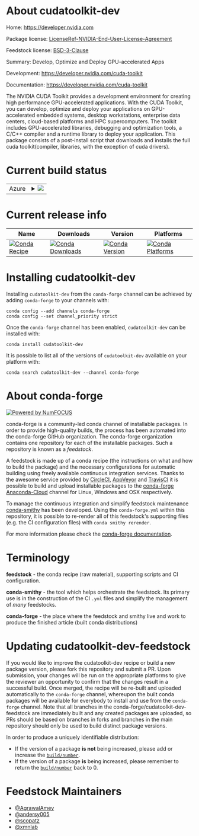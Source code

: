 About cudatoolkit-dev
=====================

Home: https://developer.nvidia.com

Package license: [LicenseRef-NVIDIA-End-User-License-Agreement](https://docs.nvidia.com/cuda/eula/index.html)

Feedstock license: [BSD-3-Clause](https://github.com/conda-forge/cudatoolkit-dev-feedstock/blob/master/LICENSE.txt)

Summary: Develop, Optimize and Deploy GPU-accelerated Apps

Development: https://developer.nvidia.com/cuda-toolkit

Documentation: https://developer.nvidia.com/cuda-toolkit

The NVIDIA CUDA Toolkit provides a development environment for creating
high performance GPU-accelerated applications. With the CUDA Toolkit,
you can develop, optimize and deploy your applications on GPU-accelerated
embedded systems, desktop workstations, enterprise data centers,
cloud-based platforms and HPC supercomputers. The toolkit includes
GPU-accelerated libraries, debugging and optimization tools,
a C/C++ compiler and a runtime library to deploy your application.
This package consists of a post-install script that downloads and
installs the full cuda toolkit(compiler, libraries, with the exception of cuda drivers).


Current build status
====================


<table>
    
  <tr>
    <td>Azure</td>
    <td>
      <details>
        <summary>
          <a href="https://dev.azure.com/conda-forge/feedstock-builds/_build/latest?definitionId=5537&branchName=master">
            <img src="https://dev.azure.com/conda-forge/feedstock-builds/_apis/build/status/cudatoolkit-dev-feedstock?branchName=master">
          </a>
        </summary>
        <table>
          <thead><tr><th>Variant</th><th>Status</th></tr></thead>
          <tbody><tr>
              <td>linux_64_python3.6.____cpython</td>
              <td>
                <a href="https://dev.azure.com/conda-forge/feedstock-builds/_build/latest?definitionId=5537&branchName=master">
                  <img src="https://dev.azure.com/conda-forge/feedstock-builds/_apis/build/status/cudatoolkit-dev-feedstock?branchName=master&jobName=linux&configuration=linux_64_python3.6.____cpython" alt="variant">
                </a>
              </td>
            </tr><tr>
              <td>linux_64_python3.7.____cpython</td>
              <td>
                <a href="https://dev.azure.com/conda-forge/feedstock-builds/_build/latest?definitionId=5537&branchName=master">
                  <img src="https://dev.azure.com/conda-forge/feedstock-builds/_apis/build/status/cudatoolkit-dev-feedstock?branchName=master&jobName=linux&configuration=linux_64_python3.7.____cpython" alt="variant">
                </a>
              </td>
            </tr><tr>
              <td>linux_64_python3.8.____cpython</td>
              <td>
                <a href="https://dev.azure.com/conda-forge/feedstock-builds/_build/latest?definitionId=5537&branchName=master">
                  <img src="https://dev.azure.com/conda-forge/feedstock-builds/_apis/build/status/cudatoolkit-dev-feedstock?branchName=master&jobName=linux&configuration=linux_64_python3.8.____cpython" alt="variant">
                </a>
              </td>
            </tr><tr>
              <td>linux_64_python3.9.____cpython</td>
              <td>
                <a href="https://dev.azure.com/conda-forge/feedstock-builds/_build/latest?definitionId=5537&branchName=master">
                  <img src="https://dev.azure.com/conda-forge/feedstock-builds/_apis/build/status/cudatoolkit-dev-feedstock?branchName=master&jobName=linux&configuration=linux_64_python3.9.____cpython" alt="variant">
                </a>
              </td>
            </tr>
          </tbody>
        </table>
      </details>
    </td>
  </tr>
</table>

Current release info
====================

| Name | Downloads | Version | Platforms |
| --- | --- | --- | --- |
| [![Conda Recipe](https://img.shields.io/badge/recipe-cudatoolkit--dev-green.svg)](https://anaconda.org/conda-forge/cudatoolkit-dev) | [![Conda Downloads](https://img.shields.io/conda/dn/conda-forge/cudatoolkit-dev.svg)](https://anaconda.org/conda-forge/cudatoolkit-dev) | [![Conda Version](https://img.shields.io/conda/vn/conda-forge/cudatoolkit-dev.svg)](https://anaconda.org/conda-forge/cudatoolkit-dev) | [![Conda Platforms](https://img.shields.io/conda/pn/conda-forge/cudatoolkit-dev.svg)](https://anaconda.org/conda-forge/cudatoolkit-dev) |

Installing cudatoolkit-dev
==========================

Installing `cudatoolkit-dev` from the `conda-forge` channel can be achieved by adding `conda-forge` to your channels with:

```
conda config --add channels conda-forge
conda config --set channel_priority strict
```

Once the `conda-forge` channel has been enabled, `cudatoolkit-dev` can be installed with:

```
conda install cudatoolkit-dev
```

It is possible to list all of the versions of `cudatoolkit-dev` available on your platform with:

```
conda search cudatoolkit-dev --channel conda-forge
```


About conda-forge
=================

[![Powered by NumFOCUS](https://img.shields.io/badge/powered%20by-NumFOCUS-orange.svg?style=flat&colorA=E1523D&colorB=007D8A)](http://numfocus.org)

conda-forge is a community-led conda channel of installable packages.
In order to provide high-quality builds, the process has been automated into the
conda-forge GitHub organization. The conda-forge organization contains one repository
for each of the installable packages. Such a repository is known as a *feedstock*.

A feedstock is made up of a conda recipe (the instructions on what and how to build
the package) and the necessary configurations for automatic building using freely
available continuous integration services. Thanks to the awesome service provided by
[CircleCI](https://circleci.com/), [AppVeyor](https://www.appveyor.com/)
and [TravisCI](https://travis-ci.com/) it is possible to build and upload installable
packages to the [conda-forge](https://anaconda.org/conda-forge)
[Anaconda-Cloud](https://anaconda.org/) channel for Linux, Windows and OSX respectively.

To manage the continuous integration and simplify feedstock maintenance
[conda-smithy](https://github.com/conda-forge/conda-smithy) has been developed.
Using the ``conda-forge.yml`` within this repository, it is possible to re-render all of
this feedstock's supporting files (e.g. the CI configuration files) with ``conda smithy rerender``.

For more information please check the [conda-forge documentation](https://conda-forge.org/docs/).

Terminology
===========

**feedstock** - the conda recipe (raw material), supporting scripts and CI configuration.

**conda-smithy** - the tool which helps orchestrate the feedstock.
                   Its primary use is in the construction of the CI ``.yml`` files
                   and simplify the management of *many* feedstocks.

**conda-forge** - the place where the feedstock and smithy live and work to
                  produce the finished article (built conda distributions)


Updating cudatoolkit-dev-feedstock
==================================

If you would like to improve the cudatoolkit-dev recipe or build a new
package version, please fork this repository and submit a PR. Upon submission,
your changes will be run on the appropriate platforms to give the reviewer an
opportunity to confirm that the changes result in a successful build. Once
merged, the recipe will be re-built and uploaded automatically to the
`conda-forge` channel, whereupon the built conda packages will be available for
everybody to install and use from the `conda-forge` channel.
Note that all branches in the conda-forge/cudatoolkit-dev-feedstock are
immediately built and any created packages are uploaded, so PRs should be based
on branches in forks and branches in the main repository should only be used to
build distinct package versions.

In order to produce a uniquely identifiable distribution:
 * If the version of a package **is not** being increased, please add or increase
   the [``build/number``](https://docs.conda.io/projects/conda-build/en/latest/resources/define-metadata.html#build-number-and-string).
 * If the version of a package **is** being increased, please remember to return
   the [``build/number``](https://docs.conda.io/projects/conda-build/en/latest/resources/define-metadata.html#build-number-and-string)
   back to 0.

Feedstock Maintainers
=====================

* [@AgrawalAmey](https://github.com/AgrawalAmey/)
* [@andersy005](https://github.com/andersy005/)
* [@scopatz](https://github.com/scopatz/)
* [@xmnlab](https://github.com/xmnlab/)

